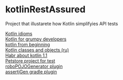 # kotlinRestAssured
Project that illustarete how Kotlin simplifyies API tests

[Kotlin idioms](https://kotlinlang.org/docs/reference/idioms.html) \
[Kotlin for grumpy developers](https://medium.com/@Pinterest_Engineering/kotlin-for-grumpy-java-developers-8e90875cb6ab) \
[kotlin from beginning](https://medium.com/@chintanrathod/kotlin-from-beginning-cc3c3d8682f) \
[Kotlin classes and objects (ru)](https://medium.com/@saturov/kotlin-%D0%BA%D0%BB%D0%B0%D1%81%D1%81%D1%8B-%D0%B8-%D0%BE%D0%B1%D1%8A%D0%B5%D0%BA%D1%82%D1%8B-cc5d41654159) \
[Habr about kotlin 1.1](https://habrahabr.ru/company/JetBrains/blog/323012/) \
[Petstore project for test](http://petstore.swagger.io/) \
[roboPOJOGenerator plugin](https://github.com/robohorse/RoboPOJOGenerator) \
[assertjGen gradle plugin](https://github.com/opengl-8080/assertjGen-gradle-plugin)

